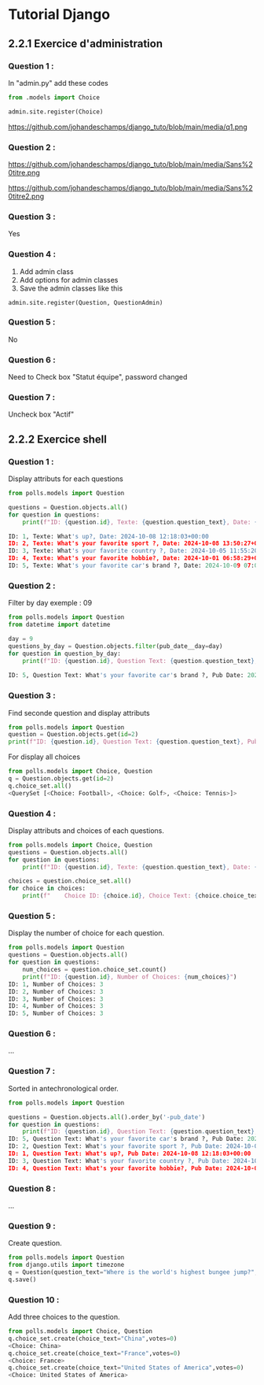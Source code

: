 # **Tutorial Django**  
## 2.2.1 Exercice d'administration


### Question 1 :
In "admin.py" add these codes
``` python
from .models import Choice

admin.site.register(Choice)
```

https://github.com/johandeschamps/django_tuto/blob/main/media/q1.png

### Question 2 :

https://github.com/johandeschamps/django_tuto/blob/main/media/Sans%20titre.png

https://github.com/johandeschamps/django_tuto/blob/main/media/Sans%20titre2.png

### Question 3 : 

Yes

### Question 4 :

1. Add admin class
2. Add options for admin classes
3. Save the admin classes like this 
``` pyhton
admin.site.register(Question, QuestionAdmin)
```
### Question 5 : 

No

### Question 6 :

Need to Check box "Statut équipe", password changed

### Question 7 :

Uncheck box "Actif"

## 2.2.2 Exercice shell

### Question 1 :

Display attributs for each questions

````python
from polls.models import Question

questions = Question.objects.all()
for question in questions:
    print(f"ID: {question.id}, Texte: {question.question_text}, Date: {question.pub_date}")

ID: 1, Texte: What's up?, Date: 2024-10-08 12:18:03+00:00
ID: 2, Texte: What's your favorite sport ?, Date: 2024-10-08 13:50:27+00:00
ID: 3, Texte: What's your favorite country ?, Date: 2024-10-05 11:55:20+00:00
ID: 4, Texte: What's your favorite hobbie?, Date: 2024-10-01 06:58:29+00:00
ID: 5, Texte: What's your favorite car's brand ?, Date: 2024-10-09 07:02:29+00:00
```` 

### Question 2 :

Filter by day
exemple : 09

````python
from polls.models import Question
from datetime import datetime

day = 9
questions_by_day = Question.objects.filter(pub_date__day=day)
for question in question_by_day:
    print(f"ID: {question.id}, Question Text: {question.question_text}, Pub Date: {question.pub_date}")
    
ID: 5, Question Text: What's your favorite car's brand ?, Pub Date: 2024-10-09 07:02:29+00:00
````

### Question 3 :

Find seconde question and display attributs 

````python
from polls.models import Question
question = Question.objects.get(id=2)
print(f"ID: {question.id}, Question Text: {question.question_text}, Pub Date: {question.pub_date}")
````

For display all choices

````python
from polls.models import Choice, Question
q = Question.objects.get(id=2)
q.choice_set.all()
<QuerySet [<Choice: Football>, <Choice: Golf>, <Choice: Tennis>]>
````

### Question 4 :

Display attributs and choices of each questions.

````python
from polls.models import Choice, Question
questions = Question.objects.all()
for question in questions:
    print(f"ID: {question.id}, Texte: {question.question_text}, Date: {question.pub_date}")

choices = question.choice_set.all()
for choice in choices:
    print(f"    Choice ID: {choice.id}, Choice Text: {choice.choice_text}, Votes: {choice.votes}")
````

### Question 5 :

Display the number of choice for each question.

````python
from polls.models import Question
questions = Question.objects.all()
for question in questions:
    num_choices = question.choice_set.count()
    print(f"ID: {question.id}, Number of Choices: {num_choices}") 
ID: 1, Number of Choices: 3
ID: 2, Number of Choices: 3
ID: 3, Number of Choices: 3
ID: 4, Number of Choices: 3
ID: 5, Number of Choices: 3
````

### Question 6 :

...

### Question 7 :

Sorted in antechronological order.

````python
from polls.models import Question

questions = Question.objects.all().order_by('-pub_date')
for question in questions:
    print(f"ID: {question.id}, Question Text: {question.question_text}, Pub Date: {question.pub_date}")
ID: 5, Question Text: What's your favorite car's brand ?, Pub Date: 2024-10-09 07:02:29+00:00
ID: 2, Question Text: What's your favorite sport ?, Pub Date: 2024-10-08 13:50:27+00:00
ID: 1, Question Text: What's up?, Pub Date: 2024-10-08 12:18:03+00:00
ID: 3, Question Text: What's your favorite country ?, Pub Date: 2024-10-05 11:55:20+00:00
ID: 4, Question Text: What's your favorite hobbie?, Pub Date: 2024-10-01 06:58:29+00:00
````

### Question 8 :

...

### Question 9 :

Create question.

````python
from polls.models import Question
from django.utils import timezone
q = Question(question_text="Where is the world's highest bungee jump?", pub_date=timezone.now())
q.save()
````

### Question 10 :

Add three choices to the question.

````python
from polls.models import Choice, Question
q.choice_set.create(choice_text="China",votes=0)
<Choice: China>
q.choice_set.create(choice_text="France",votes=0) 
<Choice: France>
q.choice_set.create(choice_text="United States of America",votes=0)
<Choice: United States of America>

````

